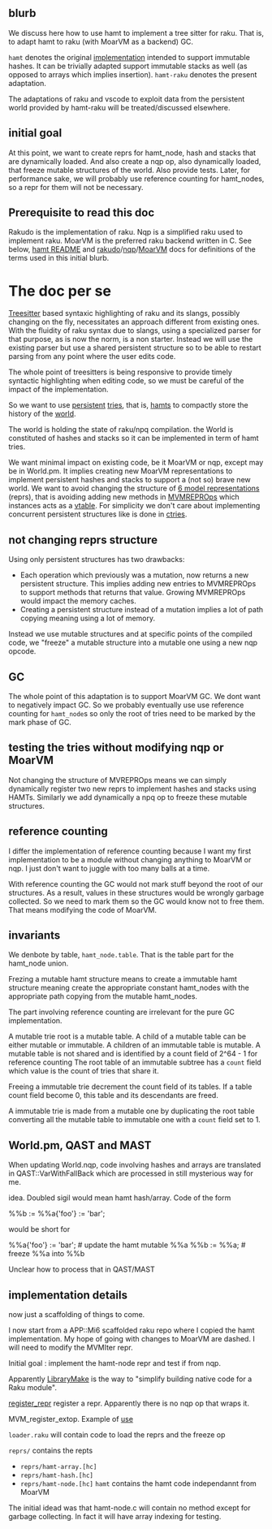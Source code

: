 ## blurb

We discuss here how to use hamt to implement a tree sitter for raku.
That is, to adapt hamt to raku (with MoarVM as a backend) GC.

`hamt` denotes the original [implementation](https://github.com/mkirchner/hamt)
intended to support immutable hashes. It can be trivially adapted support
immutable stacks as well (as opposed to arrays which implies insertion).
`hamt-raku` denotes the present adaptation.

The adaptations of raku and vscode to exploit  data from the persistent world provided
by hamt-raku will be treated/discussed elsewhere. 

## initial goal

At this point, we want to create reprs for hamt_node, hash and stacks that are
dynamically loaded. And also create a nqp op, also dynamically loaded, that
freeze mutable structures of the world. Also provide tests. Later, for performance sake, we
will probably use reference counting for hamt_nodes, so a repr for
them will not be necessary.

## Prerequisite to read this doc

Rakudo is the implementation of raku. Nqp is a simplified raku used to
implement raku. MoarVM is the preferred raku backend written in C. See below,
[hamt README](https://github.com/mkirchner/hamt/blob/main/README.md) and
[rakudo](https://github.com/rakudo/rakudo/tree/main/docs)/[nqp](https://github.com/Raku/nqp/tree/main/docs)/[MoarVM](https://github.com/MoarVM/MoarVM/tree/main/docs)
docs for definitions of the terms used in this initial blurb.

# The doc per se

[Treesitter](https://en.wikipedia.org/wiki/Tree-sitter_(parser_generator))
based syntaxic highlighting of raku and its slangs, possibly changing on the
fly, necessitates an approach different from existing ones. With the fluidity
of raku syntax due to slangs, using a specialized parser for that purpose, as
is now the norm, is a non starter. Instead we will use the existing parser but
use a shared persistent structure so to be able to restart parsing from any
point where the user edits code.

The whole point of treesitters is being responsive to provide timely syntactic
highlighting when editing code, so we must be careful of the impact of the
implementation.

So we want to use
[persistent](https://en.wikipedia.org/wiki/Persistent_data_structure)
[tries](https://en.wikipedia.org/wiki/Trie), that is,
[hamts](https://en.wikipedia.org/wiki/Hash_array_mapped_trie) to compactly
store the history of the
[world](https://github.com/Raku/nqp/blob/main/src/NQP/World.nqp).

The world is holding the state of raku/npq compilation. the World is
constituted of hashes and stacks so it can be implemented in term of hamt
tries. 

We want minimal impact on existing code, be it MoarVM or nqp, except may be in
World.pm. It implies creating new MoarVM representations to implement
persistent hashes and stacks to support a (not so) brave new world. We want to
avoid changing the structure of [6 model
representations](https://github.com/Raku/nqp/blob/main/docs/6model/overview.markdown#representations)
(reprs), that is avoiding adding new methods in
[MVMREPROps](https://github.com/MoarVM/MoarVM/blob/8c413c4f0ce0fed7c2accf92db496112c205a206/src/6model/6model.h#L561)
which instances acts as a
[vtable](https://en.wikipedia.org/wiki/Dispatch_table). For simplicity we don't
care about implementing concurrent persistent structures like is done in
[ctries](https://en.wikipedia.org/wiki/Ctrie).



## not changing reprs structure

Using only persistent structures has two drawbacks:

* Each operation which previously was a mutation, now returns a new
persistent structure. This implies adding new entries to MVMREPROps to support
methods that returns that value. Growing MVMREPROps would impact the memory
caches. 
* Creating a persistent structure instead of a mutation implies a lot
of path copying meaning using a lot of memory.

Instead we use mutable structures and at specific points of the compiled code,
we "freeze" a mutable structure into a mutable one using a new nqp opcode.

## GC 

The whole point of this adaptation is to support MoarVM GC. We dont want to
negatively impact GC. So we probably eventually use use reference counting for
`hamt_node`s so only the root of tries need to be marked by the mark phase of
GC.

## testing the tries without modifying nqp or MoarVM

Not changing the structure of MVREPROps means we can simply dynamically
register two new reprs to implement hashes and stacks using HAMTs.
Similarly we add dynamically a npq op to freeze these mutable structures. 

## reference counting

I differ the implementation of reference counting because I want my first
implementation to be a module without changing anything to MoarVM or nqp.
I just don't want to juggle with too many balls at a time.

With reference counting the GC would not mark stuff beyond the root of our structures.
As a result, values in these structures would be wrongly garbage collected.
So we need to mark them so the GC would know not to free them. That means modifying
the code of MoarVM.

## invariants

We denbote by table, `hamt_node.table`. That is the table part for the hamt_node union.

Frezing a mutable hamt structure means to create a immutable hamt structure meaning 
create the appropriate constant hamt_nodes with the appropriate path copying from the 
mutable hamt_nodes.

The part involving reference counting are irrelevant for the pure GC implementation.

A mutable trie root is a mutable table. A child of a mutable table can be
either mutable or immutable. A children of an immutable table is mutable. A
mutable table is not shared and is identified by a count field of 2^64 - 1 for
reference counting The root table of an immutable subtree has a `count` field
which value is the count of tries that share it.

Freeing a immutable trie decrement the count field of its tables.
If a table count field become 0, this table and its descendants are freed.

A immutable trie is made from a mutable one by duplicating the root table
converting all the mutable table to immutable one with a `count` field set to 1.

## World.pm, QAST and MAST

When updating World.nqp, code involving hashes and arrays are
translated in QAST::VarWithFallBack which are processed in still mysterious
way for me.

idea. Doubled sigil would mean hamt hash/array. 
Code of the form

  %%b := %%a{'foo'} := 'bar';

would be short for  
  
  %%a{'foo'} := 'bar';   # update the hamt mutable %%a
  %%b := %%a;            # freeze %%a into %%b

Unclear how to process that in QAST/MAST


## implementation details

now just a scaffolding of things to come.

I now start from a APP::Mi6 scaffolded raku repo where I copied the hamt implementation.
My hope of going with changes to MoarVM are dashed. I will need to modify the MVMIter repr.

Initial goal :  implement the hamt-node repr and test if from nqp.


Apparently [LibraryMake](https://raku.land/zef:jjmerelo/LibraryMake) is the
way to "simplify building native code for a Raku module".

[register_repr](https://github.com/MoarVM/MoarVM/blob/e149d3de5bf1514008401d0f63f040e03f057217/src/6model/reprs.c#181)
register a repr. Apparently there is no nqp op that wraps it.

MVM_register_extop. Example of 
[use](https://github.com/rakudo/rakudo//blob/969ae326d9bca4e4d5b0906f4d53e76bf702e020/src/vm/moar/ops/perl6_ops.c)


`loader.raku` will contain code to load the reprs and the freeze op

`reprs/` contains the repts
* `reprs/hamt-array.[hc]`
* `reprs/hamt-hash.[hc]`
* `reprs/hamt-node.[hc]`
`hamt` contains the hamt code independannt from MoarVM

The initial idead was that hamt-node.c will contain no method except for garbage collecting.
In fact it will have array indexing for testing.
